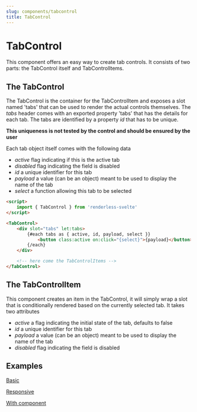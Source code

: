 ```yaml
---
slug: components/tabcontrol
title: TabControl
---
```


# TabControl

This component offers an easy way to create tab controls.  It consists of two parts: the TabControl itself and TabControlItems.

## The TabControl

The TabControl is the container for the TabControlItem and exposes a slot named 'tabs' that can be used to render the actual controls themselves. The _tabs_ header comes with an exported property 'tabs' that has the details for each tab.  The tabs are identified by a property _id_ that has to be unique.

**This uniqueness is not tested by the control and should be ensured by the user**

Each tab object itself comes with the following data

- _active_ flag indicating if this is the active tab
- _disabled_ flag indicating the field is disabled
- _id_ a unique identifier for this tab
- _payload_ a value (can be an object) meant to be used to display the name of the tab
- _select_ a function allowing this tab to be selected

```html
<script>
    import { TabControl } from 'renderless-svelte'
</script>

<TabControl>
    <div slot="tabs" let:tabs>        
        {#each tabs as { active, id, payload, select }}
            <button class:active on:click="{select}">{payload}</button>
        {/each}
    </div>

    <!-- here come the TabControlItems -->
</TabControl>
```

## The TabControlItem

This component creates an item in the TabControl, it will simply wrap a slot that is conditionally rendered based on the currently selected tab.  It takes two attributes

- _active_ a flag indicating the initial state of the tab, defaults to false
- _id_ a unique identifier for this tab
- _payload_ a value (can be an object) meant to be used to display the name of the tab
- _disabled_ flag indicating the field is disabled

## Examples

[Basic](https://www.renderless-svelte.dev/components/tabcontrol/example-basic)

[Responsive](https://www.renderless-svelte.dev/components/tabcontrol/example-responsive)

[With component](https://www.renderless-svelte.dev/components/tabcontrol/example-component)
